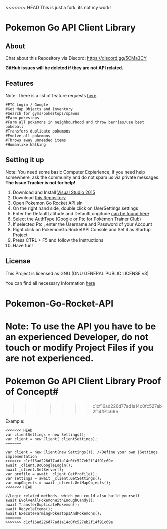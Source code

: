 <<<<<<< HEAD
This is just a fork, its not my work!
# Pokemon Go API Client Library #


## About

Chat about this Repository via Discord: https://discord.gg/5CMa3CY

**GitHub issues will be deleted if they are not API related.**



## Features

Note: There is a list of feature requests [here](https://github.com/FeroxRev/Pokemon-Go-Rocket-API/wiki/Feature-requests).

```
#PTC Login / Google
#Get Map Objects and Inventory
#Search for gyms/pokestops/spawns
#Farm pokestops
#Farm all pokemons in neighbourhood and throw berries/use best pokeball
#Transfers duplicate pokemons
#Evolve all pokemons
#Throws away unneeded items
#Humanlike Walking

```

## Setting it up
Note: You need some basic Computer Expierience, if you need help somewhere, ask the community and do not spam us via private messages. **The Issue Tracker is not for help!**


1. Download and Install [Visual Studio 2015](https://go.microsoft.com/fwlink/?LinkId=691979&clcid=0x407)
2. Download [this Repository](https://github.com/FeroxRev/Pokemon-Go-Rocket-API/archive/master.zip)
3. Open Pokemon Go Rocket API.sln
4. On the right hand side, double click on UserSettings.settings
5. Enter the DefaultLatitude and DefaultLongitude [can be found here](http://mondeca.com/index.php/en/any-place-en)
6. Select the AuthType (Google or Ptc for Pokémon Trainer Club)
7. If selected Ptc , enter the Username and Password of your Account
8. Right click on PokemonGo.RocketAPI.Console and Set it as Startup Project
9. Press CTRL + F5 and follow the Instructions
10. Have fun! 

## License
This Project is licensed as GNU (GNU GENERAL PUBLIC LICENSE v3) 

You can find all necessary Information [here](https://github.com/FeroxRev/Pokemon-Go-Rocket-API/blob/master/LICENSE.md)


# Pokemon-Go-Rocket-API
Note: To use the API you have to be an experienced Developer, do not touch or modify Project Files if you are not experienced.
=======
# Pokemon Go API Client Library Proof of Concept#
>>>>>>> c1cf16ad226d77ad1a14c0fc527eb2f14f91c69e

Example:

```
<<<<<<< HEAD
var clientSettings = new Settings();
var client = new Client(_clientSettings);
=======

var client = new Client(new Settings()); //Define your own ISettings implementation
>>>>>>> c1cf16ad226d77ad1a14c0fc527eb2f14f91c69e
await _client.DoGoogleLogin();
await _client.SetServer();
var profile = await _client.GetProfile();
var settings = await _client.GetSettings();
var mapObjects = await _client.GetMapObjects();
<<<<<<< HEAD

//Logic related methods, which you could also build yourself
await EvolveAllPokemonWithEnoughCandy();
await TransferDuplicatePokemon();
await RecycleItems();
await ExecuteFarmingPokestopsAndPokemons();
=======
>>>>>>> c1cf16ad226d77ad1a14c0fc527eb2f14f91c69e
```
